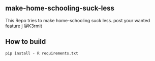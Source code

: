 ## make-home-schooling-suck-less
This Repo tries to make home-schooling suck less. 
post your wanted feature j @K3rmit 

##  How to build 

    pip install - R requirements.txt
